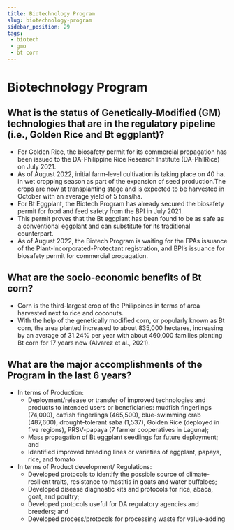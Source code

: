 ```yaml
---
title: Biotechnology Program
slug: biotechnology-program
sidebar_position: 29
tags:
 - biotech
 - gmo
 - bt corn
---
```


# Biotechnology Program 

## What is the status of Genetically-Modified (GM) technologies that are in the regulatory pipeline (i.e., Golden Rice and Bt eggplant)?

- For Golden Rice, the biosafety permit for its commercial propagation has been issued to the DA-Philippine Rice Research Institute (DA-PhilRice) on July 2021.
- As of August 2022, initial farm-level cultivation is taking place on 40 ha. in wet cropping season as part of the expansion of seed production.The crops are now at transplanting stage and is expected to be harvested in October with an average yield of 5 tons/ha.
- For Bt Eggplant, the Biotech Program has already secured the biosafety permit for food and feed safety from the BPI in July 2021.
- This permit proves that the Bt eggplant has been found to be as safe as a conventional eggplant and can substitute for its traditional counterpart.
- As of August 2022, the Biotech Program is waiting for the FPAs issuance of the Plant-Incorporated-Protectant registration, and BPI’s issuance for biosafety permit for commercial propagation.

## What are the socio-economic benefits of Bt corn?

- Corn is the third-largest crop of the Philippines in terms of area harvested next to rice and coconuts.
- With the help of the genetically modified corn, or popularly known as Bt corn, the area planted increased to about 835,000 hectares, increasing by an average  of 31.24% per year with about 460,000 families planting Bt corn for 17 years now (Alvarez et al., 2021).

## What are the major accomplishments of the Program in the last 6 years?

- In terms of Production:
  - Deployment/release or transfer of improved technologies and products to intended users or beneficiaries: mudfish fingerlings (74,000), catfish fingerlings (465,500), blue-swimming crab (487,600), drought-tolerant saba (1,537), Golden Rice (deployed in five regions), PRSV-papaya (7 farmer cooperatives in Laguna);
  - Mass propagation of Bt eggplant seedlings for future deployment; and
  - Identified improved breeding lines or varieties of eggplant, papaya, rice, and tomato
- In terms of Product development/ Regulations:
  - Developed protocols to identify the possible source of climate-resilient traits, resistance to mastitis in goats and water buffaloes;
  - Developed disease diagnostic kits and protocols for rice, abaca, goat, and poultry;
  - Developed protocols useful for DA regulatory agencies and breeders; and
  - Developed process/protocols for processing waste for value-adding 
